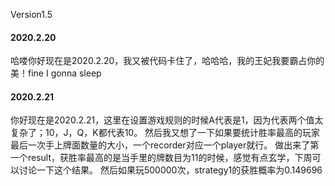 Version1.5

#### 2020.2.20
哈喽你好现在是2020.2.20，我又被代码卡住了，哈哈哈，我的王妃我要霸占你的美！fine I gonna sleep

#### 2020.2.21
 你好现在是2020.2.21，这里在设置游戏规则的时候A代表是1，因为代表两个值太复杂了；10，J，Q，K都代表10。
 然后我又想了一下如果要统计胜率最高的玩家最后一次手上牌面数量的大小，一个recorder对应一个player就行。
 做出来了第一个result，获胜率最高的是当手里的牌数目为11的时候，感觉有点玄学，下周可以讨论一下这个结果。
 然后如果玩500000次，strategy1的获胜概率为0.149696
